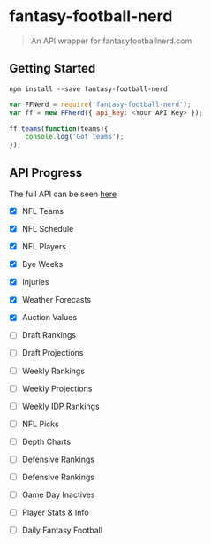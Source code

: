 # fantasy-football-nerd
> An API wrapper for fantasyfootballnerd.com

## Getting Started

```shell
npm install --save fantasy-football-nerd
```

```js
var FFNerd = require('fantasy-football-nerd');
var ff = new FFNerd({ api_key: <Your API Key> });

ff.teams(function(teams){
    console.log('Got teams');
});

```

## API Progress

The full API can be seen [here](http://www.fantasyfootballnerd.com/fantasy-football-api)

- [x] NFL Teams
- [x] NFL Schedule
- [x] NFL Players
- [x] Bye Weeks
- [x] Injuries
- [x] Weather Forecasts
- [x] Auction Values
- [ ] Draft Rankings
- [ ] Draft Projections
- [ ] Weekly Rankings
- [ ] Weekly Projections
- [ ] Weekly IDP Rankings
- [ ] NFL Picks
- [ ] Depth Charts
- [ ] Defensive Rankings
- [ ] Defensive Rankings
- [ ] Game Day Inactives
- [ ] Player Stats & Info
- [ ] Daily Fantasy Football


